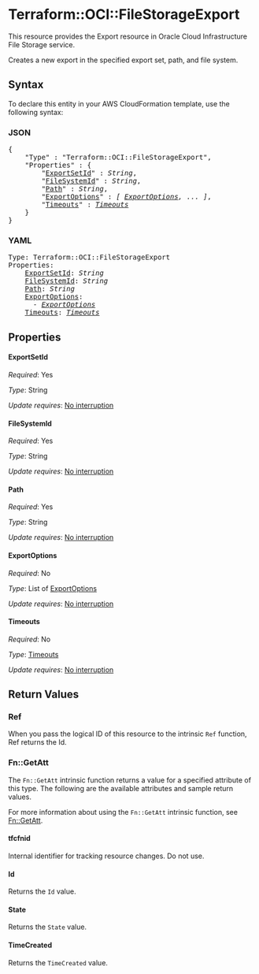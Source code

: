 # Terraform::OCI::FileStorageExport

This resource provides the Export resource in Oracle Cloud Infrastructure File Storage service.

Creates a new export in the specified export set, path, and
file system.

## Syntax

To declare this entity in your AWS CloudFormation template, use the following syntax:

### JSON

<pre>
{
    "Type" : "Terraform::OCI::FileStorageExport",
    "Properties" : {
        "<a href="#exportsetid" title="ExportSetId">ExportSetId</a>" : <i>String</i>,
        "<a href="#filesystemid" title="FileSystemId">FileSystemId</a>" : <i>String</i>,
        "<a href="#path" title="Path">Path</a>" : <i>String</i>,
        "<a href="#exportoptions" title="ExportOptions">ExportOptions</a>" : <i>[ <a href="exportoptions.md">ExportOptions</a>, ... ]</i>,
        "<a href="#timeouts" title="Timeouts">Timeouts</a>" : <i><a href="timeouts.md">Timeouts</a></i>
    }
}
</pre>

### YAML

<pre>
Type: Terraform::OCI::FileStorageExport
Properties:
    <a href="#exportsetid" title="ExportSetId">ExportSetId</a>: <i>String</i>
    <a href="#filesystemid" title="FileSystemId">FileSystemId</a>: <i>String</i>
    <a href="#path" title="Path">Path</a>: <i>String</i>
    <a href="#exportoptions" title="ExportOptions">ExportOptions</a>: <i>
      - <a href="exportoptions.md">ExportOptions</a></i>
    <a href="#timeouts" title="Timeouts">Timeouts</a>: <i><a href="timeouts.md">Timeouts</a></i>
</pre>

## Properties

#### ExportSetId

_Required_: Yes

_Type_: String

_Update requires_: [No interruption](https://docs.aws.amazon.com/AWSCloudFormation/latest/UserGuide/using-cfn-updating-stacks-update-behaviors.html#update-no-interrupt)

#### FileSystemId

_Required_: Yes

_Type_: String

_Update requires_: [No interruption](https://docs.aws.amazon.com/AWSCloudFormation/latest/UserGuide/using-cfn-updating-stacks-update-behaviors.html#update-no-interrupt)

#### Path

_Required_: Yes

_Type_: String

_Update requires_: [No interruption](https://docs.aws.amazon.com/AWSCloudFormation/latest/UserGuide/using-cfn-updating-stacks-update-behaviors.html#update-no-interrupt)

#### ExportOptions

_Required_: No

_Type_: List of <a href="exportoptions.md">ExportOptions</a>

_Update requires_: [No interruption](https://docs.aws.amazon.com/AWSCloudFormation/latest/UserGuide/using-cfn-updating-stacks-update-behaviors.html#update-no-interrupt)

#### Timeouts

_Required_: No

_Type_: <a href="timeouts.md">Timeouts</a>

_Update requires_: [No interruption](https://docs.aws.amazon.com/AWSCloudFormation/latest/UserGuide/using-cfn-updating-stacks-update-behaviors.html#update-no-interrupt)

## Return Values

### Ref

When you pass the logical ID of this resource to the intrinsic `Ref` function, Ref returns the Id.

### Fn::GetAtt

The `Fn::GetAtt` intrinsic function returns a value for a specified attribute of this type. The following are the available attributes and sample return values.

For more information about using the `Fn::GetAtt` intrinsic function, see [Fn::GetAtt](https://docs.aws.amazon.com/AWSCloudFormation/latest/UserGuide/intrinsic-function-reference-getatt.html).

#### tfcfnid

Internal identifier for tracking resource changes. Do not use.

#### Id

Returns the <code>Id</code> value.

#### State

Returns the <code>State</code> value.

#### TimeCreated

Returns the <code>TimeCreated</code> value.

